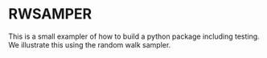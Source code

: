 # RWSAMPER
This is a small exampler of how to build a python package including testing. 
We illustrate this using the random walk sampler. 
